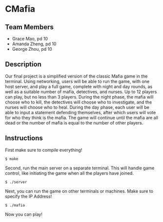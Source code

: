 # CMafia
## Team Members
* Grace Mao, pd 10
* Amanda Zheng, pd 10
* George Zhou, pd 10

## Description
Our final project is a simplified version of the classic Mafia game in the terminal. Using networking, users will be able to run the game, with one host server, and play a full game, complete with night and day rounds, as well as a suitable number of mafia, detectives, and nurses. Up to 12 players can play, but no less than 3 players. During the night phase, the mafia will choose who to kill, the detectives will choose who to investigate, and the nurses will choose who to heal. During the day phase, each user will be able to input a statement defending themselves, after which users will vote for who they think is the mafia. The game will continue until the mafia are all dead or the number of mafia is equal to the number of other players.

## Instructions
First make sure to compile everything!
``` 
$ make
```


Second, run the main server on a separate terminal. This will handle game control, like initiating the game when all the players have joined.
```
$ ./server
```


Next, you can run the game on other terminals or machines. Make sure to specify the IP Address!
```
$ ./mafia
```


Now you can play!
